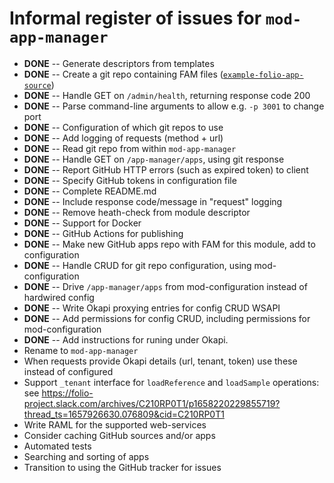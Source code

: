 # Informal register of issues for `mod-app-manager`

* **DONE** -- Generate descriptors from templates
* **DONE** -- Create a git repo containing FAM files ([`example-folio-app-source`](https://github.com/MikeTaylor/example-folio-app-source))
* **DONE** -- Handle GET on `/admin/health`, returning response code 200
* **DONE** -- Parse command-line arguments to allow e.g. `-p 3001` to change port
* **DONE** -- Configuration of which git repos to use
* **DONE** -- Add logging of requests (method + url)
* **DONE** -- Read git repo from within `mod-app-manager`
* **DONE** -- Handle GET on `/app-manager/apps`, using git response
* **DONE** -- Report GitHub HTTP errors (such as expired token) to client
* **DONE** -- Specify GitHub tokens in configuration file
* **DONE** -- Complete README.md
* **DONE** -- Include response code/message in "request" logging
* **DONE** -- Remove heath-check from module descriptor
* **DONE** -- Support for Docker
* **DONE** -- GitHub Actions for publishing
* **DONE** -- Make new GitHub apps repo with FAM for this module, add to configuration
* **DONE** -- Handle CRUD for git repo configuration, using mod-configuration
* **DONE** -- Drive `/app-manager/apps` from mod-configuration instead of hardwired config
* **DONE** -- Write Okapi proxying entries for config CRUD WSAPI
* **DONE** -- Add permissions for config CRUD, including permissions for mod-configuration
* **DONE** -- Add instructions for runing under Okapi.
* Rename to `mod-app-manager`
* When requests provide Okapi details (url, tenant, token) use these instead of configured
* Support `_tenant` interface for `loadReference` and `loadSample` operations: see https://folio-project.slack.com/archives/C210RP0T1/p1658220229855719?thread_ts=1657926630.076809&cid=C210RP0T1
* Write RAML for the supported web-services
* Consider caching GitHub sources and/or apps
* Automated tests
* Searching and sorting of apps
* Transition to using the GitHub tracker for issues
